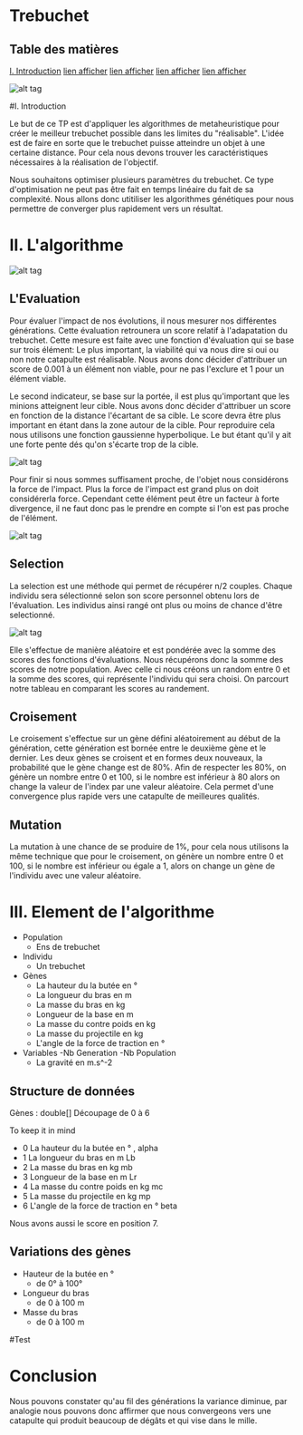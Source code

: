 Trebuchet
========

Table des matières
-----------------

[I. Introduction](#i-introduction) 
[lien afficher](#nomAncre) 
[lien afficher](#nomAncre) 
[lien afficher](#nomAncre) 
[lien afficher](#nomAncre) 

![alt tag](https://raw.githubusercontent.com/benhu/trebuchet-nemesis/master/asset/minions.jpg?token=AGIcXMh7GY1PXtyYJcB7W9YVIOyKCRC8ks5VZ4l3wA%3D%3D)

#I. Introduction

Le but de ce TP est d'appliquer les algorithmes de metaheuristique pour créer le meilleur trebuchet possible dans les limites du "réalisable".
L'idée est de faire en sorte que le trebuchet puisse atteindre un objet à une certaine distance. Pour cela nous devons trouver les caractéristiques nécessaires à la réalisation de l'objectif.

Nous souhaitons optimiser plusieurs paramètres du trebuchet. Ce type d'optimisation ne peut pas être fait en temps linéaire du fait de sa complexité. Nous allons donc utitiliser les algorithmes génétiques pour nous permettre de converger plus rapidement vers un résultat.

# II.   L'algorithme

![alt tag]( https://raw.githubusercontent.com/benhu/trebuchet-nemesis/master/asset/schemaAlgo.png?token=AGIcXAn1Li3cgsbfuydXL6dznOVtZKUlks5VZ419wA%3D%3D )


L'Evaluation
-------------
Pour évaluer l'impact de nos évolutions, il nous mesurer nos différentes générations. Cette évaluation retrounera un score relatif à l'adapatation du trebuchet.
Cette mesure est faite avec une fonction d'évaluation qui se base sur trois élément:
Le plus important, la viabilité qui va nous dire si oui ou non notre catapulte est réalisable.
Nous avons donc décider d'attribuer un score de 0.001 à un élément non viable, pour ne pas l'exclure et 1 pour un élément viable.

Le second indicateur, se base sur la portée, il est plus qu'important que les minions atteignent leur cible. Nous avons donc décider d'attribuer un score en fonction de la distance l'écartant de sa cible.
Le score devra être plus important en étant dans la zone autour de la cible. Pour reproduire cela nous utilisons une fonction gaussienne hyperbolique. Le but étant qu'il y ait une forte pente dés qu'on s'écarte trop de la cible.

![alt tag](https://raw.githubusercontent.com/benhu/trebuchet-nemesis/master/asset/funcPortee.png?token=AGIcXOgJmfwAXsN5PQzfIARCEZN3E0PAks5VZ5YAwA%3D%3D )

Pour finir si nous sommes suffisament proche, de l'objet nous considérons la force de l'impact.  Plus la force de l'impact est grand plus on doit considérerla force. Cependant cette élément peut être un facteur à forte divergence, il ne faut donc pas le prendre en compte si l'on est pas proche de l'élément.

![alt tag](https://raw.githubusercontent.com/benhu/trebuchet-nemesis/master/asset/funcPower.png?token=AGIcXHHX6dhUa-KbgX4CXKrF30Je6A2Lks5VZ5YfwA%3D%3D) 

Selection
---------
La selection est une méthode qui permet de récupérer n/2 couples. Chaque individu sera sélectionné selon son score personnel obtenu lors de l'évaluation.
Les individus ainsi rangé ont plus ou moins de chance d'être selectionné.


![alt tag](https://raw.githubusercontent.com/benhu/trebuchet-nemesis/master/asset/minionOrder.jpg?token=AGIcXGhMwJM-Ubd-Lgsnfu-ry1epJyeJks5VZ5mFwA%3D%3D)

Elle s'effectue de manière aléatoire et est pondérée avec la somme des scores des fonctions d'évaluations.
Nous récupérons donc la somme des scores de notre population. Avec celle ci nous créons un random entre 0 et la somme des scores, qui représente l'individu qui sera choisi. On parcourt notre tableau en comparant les scores au randement.



Croisement
----------
Le croisement s'effectue sur un gène défini aléatoirement au début de la génération, cette génération est bornée entre le deuxième gène et le dernier. Les deux gènes se croisent et en formes deux nouveaux, la probabilité que le gène change est de 80%. Afin de respecter les 80%, on génère un nombre entre 0 et 100, si le nombre est inférieur à 80 alors on change la valeur de l'index par une valeur aléatoire. Cela permet d'une convergence plus rapide vers une catapulte de meilleures qualités.

Mutation
--------
La mutation à une chance de se produire de 1%, pour cela nous utilisons la même technique que pour le croisement, on génère un nombre entre 0 et 100, si le nombre est inférieur ou égale a 1, alors on change un gène de l'individu avec une valeur aléatoire.


# III.   Element de l'algorithme
- Population
    - Ens de trebuchet
- Individu
    - Un trebuchet
- Gènes
    - La hauteur du la butée en °
    - La longueur du bras en m
    - La masse du bras en kg
    - Longueur de la base en m
    - La masse du contre poids en kg
    - La masse du projectile en kg
    - L'angle de la force de traction en °
- Variables
    -Nb Generation
    -Nb Population
    - La gravité en m.s^-2

Structure de données
--------------------
Gènes : double[]
Découpage de 0 à 6

To keep it in mind
- 0 La hauteur du la butée en ° , alpha
- 1 La longueur du bras en m Lb
- 2 La masse du bras en kg mb
- 3 Longueur de la base en m Lr
- 4 La masse du contre poids en kg mc
- 5 La masse du projectile en kg mp
- 6 L'angle de la force de traction en ° beta

Nous avons aussi le score en position 7.

Variations des gènes
--------------------
- Hauteur de la butée en °
    - de 0° à 100°
- Longueur du bras
    - de 0 à 100 m
- Masse du bras
    - de 0 à 100 m

#Test



# Conclusion

Nous pouvons constater qu'au fil des générations la variance diminue, par analogie nous pouvons donc affirmer que nous convergeons vers une catapulte qui produit beaucoup de dégâts et qui vise dans le mille.
